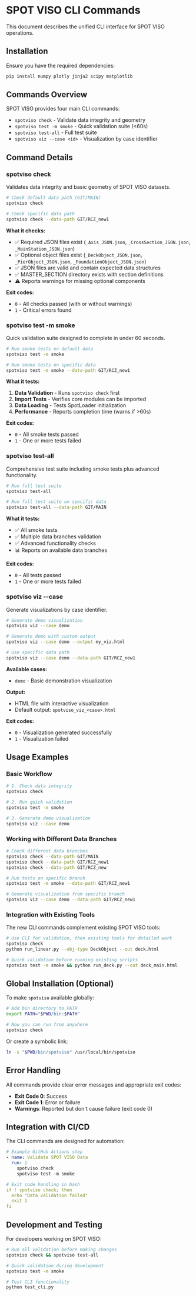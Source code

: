 # SPOT VISO CLI Commands

This document describes the unified CLI interface for SPOT VISO operations.

## Installation

Ensure you have the required dependencies:

```bash
pip install numpy plotly jinja2 scipy matplotlib
```

## Commands Overview

SPOT VISO provides four main CLI commands:

- `spotviso check` - Validate data integrity and geometry
- `spotviso test -m smoke` - Quick validation suite (<60s)
- `spotviso test-all` - Full test suite
- `spotviso viz --case <id>` - Visualization by case identifier

## Command Details

### spotviso check

Validates data integrity and basic geometry of SPOT VISO datasets.

```bash
# Check default data path (GIT/MAIN)
spotviso check

# Check specific data path
spotviso check --data-path GIT/RCZ_new1
```

**What it checks:**
- ✅ Required JSON files exist (`_Axis_JSON.json`, `_CrossSection_JSON.json`, `_MainStation_JSON.json`)
- ✅ Optional object files exist (`_DeckObject_JSON.json`, `_PierObject_JSON.json`, `_FoundationObject_JSON.json`) 
- ✅ JSON files are valid and contain expected data structures
- ✅ MASTER_SECTION directory exists with section definitions
- ⚠️ Reports warnings for missing optional components

**Exit codes:**
- `0` - All checks passed (with or without warnings)
- `1` - Critical errors found

### spotviso test -m smoke

Quick validation suite designed to complete in under 60 seconds.

```bash
# Run smoke tests on default data
spotviso test -m smoke

# Run smoke tests on specific data
spotviso test -m smoke --data-path GIT/RCZ_new1
```

**What it tests:**
1. **Data Validation** - Runs `spotviso check` first
2. **Import Tests** - Verifies core modules can be imported
3. **Data Loading** - Tests SpotLoader initialization
4. **Performance** - Reports completion time (warns if >60s)

**Exit codes:**
- `0` - All smoke tests passed
- `1` - One or more tests failed

### spotviso test-all

Comprehensive test suite including smoke tests plus advanced functionality.

```bash
# Run full test suite
spotviso test-all

# Run full test suite on specific data
spotviso test-all --data-path GIT/MAIN
```

**What it tests:**
- ✅ All smoke tests
- ✅ Multiple data branches validation
- ✅ Advanced functionality checks
- 📊 Reports on available data branches

**Exit codes:**
- `0` - All tests passed
- `1` - One or more tests failed

### spotviso viz --case <id>

Generate visualizations by case identifier.

```bash
# Generate demo visualization
spotviso viz --case demo

# Generate demo with custom output
spotviso viz --case demo --output my_viz.html

# Use specific data path
spotviso viz --case demo --data-path GIT/RCZ_new1
```

**Available cases:**
- `demo` - Basic demonstration visualization

**Output:**
- HTML file with interactive visualization
- Default output: `spotviso_viz_<case>.html`

**Exit codes:**
- `0` - Visualization generated successfully
- `1` - Visualization failed

## Usage Examples

### Basic Workflow

```bash
# 1. Check data integrity
spotviso check

# 2. Run quick validation
spotviso test -m smoke

# 3. Generate demo visualization
spotviso viz --case demo
```

### Working with Different Data Branches

```bash
# Check different data branches
spotviso check --data-path GIT/MAIN
spotviso check --data-path GIT/RCZ_new1
spotviso check --data-path GIT/RCZ_new

# Run tests on specific branch
spotviso test -m smoke --data-path GIT/RCZ_new1

# Generate visualization from specific branch
spotviso viz --case demo --data-path GIT/RCZ_new1
```

### Integration with Existing Tools

The new CLI commands complement existing SPOT VISO tools:

```bash
# Use CLI for validation, then existing tools for detailed work
spotviso check
python run_linear.py --obj-type DeckObject --out deck.html

# Quick validation before running existing scripts
spotviso test -m smoke && python run_deck.py --out deck_main.html
```

## Global Installation (Optional)

To make `spotviso` available globally:

```bash
# Add bin directory to PATH
export PATH="$PWD/bin:$PATH"

# Now you can run from anywhere
spotviso check
```

Or create a symbolic link:

```bash
ln -s "$PWD/bin/spotviso" /usr/local/bin/spotviso
```

## Error Handling

All commands provide clear error messages and appropriate exit codes:

- **Exit Code 0**: Success
- **Exit Code 1**: Error or failure
- **Warnings**: Reported but don't cause failure (exit code 0)

## Integration with CI/CD

The CLI commands are designed for automation:

```yaml
# Example GitHub Actions step
- name: Validate SPOT VISO Data
  run: |
    spotviso check
    spotviso test -m smoke

# Exit code handling in bash
if ! spotviso check; then
  echo "Data validation failed"
  exit 1
fi
```

## Development and Testing

For developers working on SPOT VISO:

```bash
# Run all validation before making changes
spotviso check && spotviso test-all

# Quick validation during development
spotviso test -m smoke

# Test CLI functionality
python test_cli.py
```